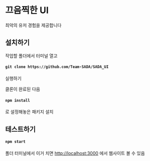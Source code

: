 # 끄음찍한 UI

최악의 유저 경험을 제공합니다

## 설치하기

작업할 폴더에서 터미널 열고

#### `git clone https://github.com/Team-SADA/SADA_UI`

실행하기

클론이 완료된 다음

#### `npm install`

로 설정해놓은 패키지 설치

## 테스트하기

#### `npm start`

폴더 터미널에서 이거 치면 [http://localhost:3000](http://localhost:3000) 에서 웹사이트 볼 수 있음
